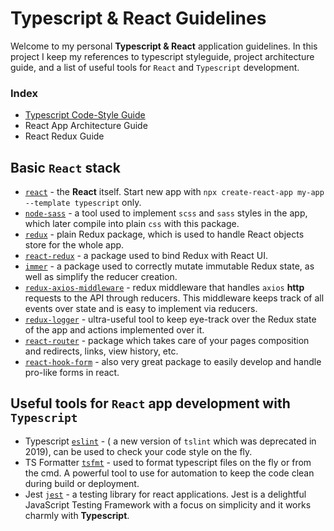 # Typescript & React Guidelines

Welcome to my personal **Typescript & React** application guidelines. In this project I keep my references to typescript styleguide, project architecture guide, and a list of useful tools for `React` and `Typescript` development.

### Index

- [Typescript Code-Style Guide](TS_GUIDELINES.md)
- React App Architecture Guide
- React Redux Guide

## Basic `React` stack

- [`react`](https://reactjs.org/docs/create-a-new-react-app.html) - the **React** itself. Start new app with `npx create-react-app my-app --template typescript` only.
- [`node-sass`](https://create-react-app.dev/docs/adding-a-sass-stylesheet/) - a tool used to implement `scss` and `sass` styles in the app, which later compile into plain `css` with this package.
- [`redux`](https://redux.js.org/introduction/installation) - plain Redux package, which is used to handle React objects store for the whole app.
- [`react-redux`](https://react-redux.js.org/introduction/quick-start) - a package used to bind Redux with React UI.
- [`immer`](https://immerjs.github.io/immer/docs/introduction) - a package used to correctly mutate immutable Redux state, as well as simplify the reducer creation. 
- [`redux-axios-middleware`](https://github.com/svrcekmichal/redux-axios-middleware) - redux middleware that handles `axios` **http** requests to the API through reducers. This middleware keeps track of all events over state and is easy to implement via reducers.
- [`redux-logger`](https://github.com/LogRocket/redux-logger) - ultra-useful tool to keep eye-track over the Redux state of the app and actions implemented over it.
- [`react-router`](https://reactrouter.com/web/guides/quick-start) - package which takes care of your pages composition and redirects, links, view history, etc.
- [`react-hook-form`](https://react-hook-form.com/get-started/) - also very great package to easily develop and handle pro-like forms in react.

## Useful tools for `React` app development with `Typescript`

- Typescript [`eslint`](https://github.com/typescript-eslint/typescript-eslint) - ( a new version of `tslint` which was deprecated in 2019), can be used to check your code style on the fly.
- TS Formatter [`tsfmt`](https://github.com/vvakame/typescript-formatter) - used to format typescript files on the fly or from the cmd. A powerful tool to use for automation to keep the code clean during build or deployment.
- Jest [`jest`](https://jestjs.io/) - a testing library for react applications. Jest is a delightful JavaScript Testing Framework with a focus on simplicity and it works charmly with **Typescript**.
